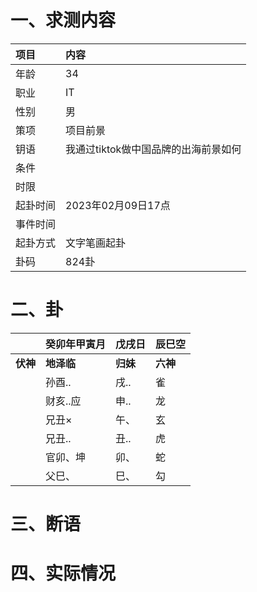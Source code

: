 # 一、求测内容
|项目|内容|
|:-|:-|
|年龄|34|
|职业|IT|
|性别|男|
|策项|项目前景|
|钥语|我通过tiktok做中国品牌的出海前景如何|
|条件||
|时限||
|起卦时间|2023年02月09日17点|
|事件时间||
|起卦方式|文字笔画起卦|
|卦码|824卦|

# 二、卦
||癸卯年甲寅月|戊戌日|辰巳空|
|:-|:-|:-|:-|
|**伏神**|**地泽临**|**归妹**|**六神**|
||孙酉..|戌..|雀|
||财亥..应|申..|龙|
||兄丑×|午、|玄|
||兄丑..|丑..|虎|
||官卯、坤|卯、|蛇|
||父巳、|巳、|勾|


# 三、断语

# 四、实际情况